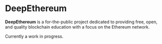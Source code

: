 # DeepEthereum

**DeepEthereum** is a for-the-public project dedicated to providing free, open, and quality blockchain education with a focus on the Ethereum network.

Currently a work in progress.